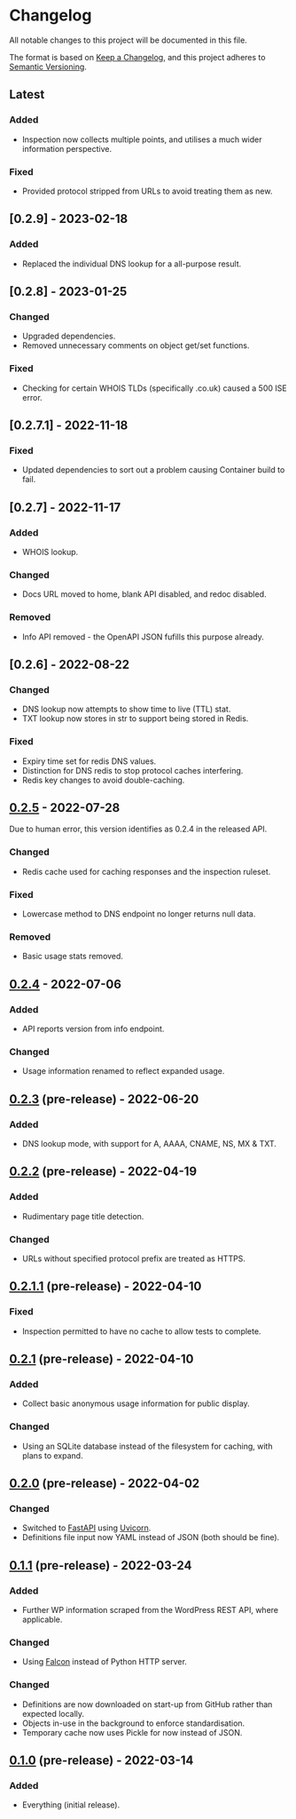 # Changelog
All notable changes to this project will be documented in this file.

The format is based on [Keep a Changelog](https://keepachangelog.com/en/1.0.0/),
and this project adheres to [Semantic Versioning](https://semver.org/spec/v2.0.0.html).

## Latest
### Added
- Inspection now collects multiple points, and utilises a much wider information perspective.

### Fixed
- Provided protocol stripped from URLs to avoid treating them as new.

## [0.2.9] - 2023-02-18
### Added
- Replaced the individual DNS lookup for a all-purpose result.

## [0.2.8] - 2023-01-25
### Changed
- Upgraded dependencies.
- Removed unnecessary comments on object get/set functions.

### Fixed
- Checking for certain WHOIS TLDs (specifically .co.uk) caused a 500 ISE error.

## [0.2.7.1] - 2022-11-18
### Fixed
- Updated dependencies to sort out a problem causing Container build to fail.

## [0.2.7] - 2022-11-17
### Added
- WHOIS lookup.

### Changed
- Docs URL moved to home, blank API disabled, and redoc disabled.

### Removed
- Info API removed - the OpenAPI JSON fufills this purpose already.

## [0.2.6] - 2022-08-22
### Changed
- DNS lookup now attempts to show time to live (TTL) stat.
- TXT lookup now stores in str to support being stored in Redis.

### Fixed
- Expiry time set for redis DNS values.
- Distinction for DNS redis to stop protocol caches interfering.
- Redis key changes to avoid double-caching.

## [0.2.5] - 2022-07-28
Due to human error, this version identifies as 0.2.4 in the released API.

### Changed
- Redis cache used for caching responses and the inspection ruleset.

### Fixed
- Lowercase method to DNS endpoint no longer returns null data.

### Removed
- Basic usage stats removed.

## [0.2.4] - 2022-07-06
### Added
- API reports version from info endpoint.

### Changed
- Usage information renamed to reflect expanded usage.

## [0.2.3] (pre-release) - 2022-06-20
### Added
- DNS lookup mode, with support for A, AAAA, CNAME, NS, MX & TXT.

## [0.2.2] (pre-release) - 2022-04-19
### Added
- Rudimentary page title detection.

### Changed
- URLs without specified protocol prefix are treated as HTTPS.

## [0.2.1.1] (pre-release) - 2022-04-10
### Fixed
- Inspection permitted to have no cache to allow tests to complete.

## [0.2.1] (pre-release) - 2022-04-10
### Added
- Collect basic anonymous usage information for public display.

### Changed
- Using an SQLite database instead of the filesystem for caching, with plans to expand.

## [0.2.0] (pre-release) - 2022-04-02
### Changed
- Switched to [FastAPI](https://fastapi.tiangolo.com/) using [Uvicorn](https://www.uvicorn.org/).
- Definitions file input now YAML instead of JSON (both should be fine).

## [0.1.1] (pre-release) - 2022-03-24
### Added
- Further WP information scraped from the WordPress REST API, where applicable.

### Changed
- Using [Falcon](https://falconframework.org/) instead of Python HTTP server.

### Changed
- Definitions are now downloaded on start-up from GitHub rather than expected locally.
- Objects in-use in the background to enforce standardisation.
- Temporary cache now uses Pickle for now instead of JSON.

## [0.1.0] (pre-release) - 2022-03-14
### Added
- Everything (initial release).

[0.2.5]:   https://github.com/soup-bowl/api.whatsth.is/releases/tag/0.2.5
[0.2.4]:   https://github.com/soup-bowl/api.whatsth.is/releases/tag/0.2.4
[0.2.3]:   https://github.com/soup-bowl/api.whatsth.is/releases/tag/0.2.3
[0.2.2]:   https://github.com/soup-bowl/api.whatsth.is/releases/tag/0.2.2
[0.2.1.1]: https://github.com/soup-bowl/api.whatsth.is/releases/tag/0.2.1.1
[0.2.1]:   https://github.com/soup-bowl/api.whatsth.is/releases/tag/0.2.1
[0.2.0]:   https://github.com/soup-bowl/api.whatsth.is/releases/tag/0.2.0
[0.1.1]:   https://github.com/soup-bowl/api.whatsth.is/releases/tag/0.1.1
[0.1.0]:   https://github.com/soup-bowl/api.whatsth.is/releases/tag/0.1.0
